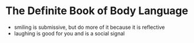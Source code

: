 # The Definite Book of Body Language

- smiling is submissive, but do more of it because it is reflective
- laughing is good for you and is a social signal